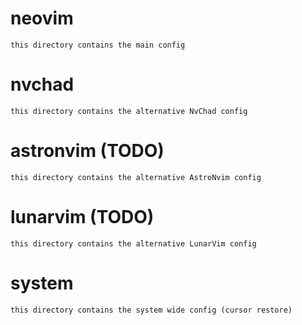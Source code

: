 # neovim
	this directory contains the main config

# nvchad
	this directory contains the alternative NvChad config

# astronvim (TODO)
	this directory contains the alternative AstroNvim config

# lunarvim (TODO)
	this directory contains the alternative LunarVim config

# system
	this directory contains the system wide config (cursor restore)

